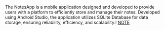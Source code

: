 The NotesApp is a mobile application designed and developed to provide users with a platform to efficiently store and manage their notes. Developed using Android Studio, the application utilizes SQLite Database for data storage, ensuring reliability, efficiency, and scalability.!
[NOTE](https://github.com/user-attachments/assets/3972105e-191f-45da-8c15-b2aae3f6e569)

